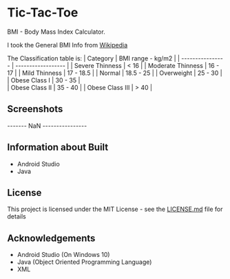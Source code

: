 # Tic-Tac-Toe
BMI - Body Mass Index Calculator.

I took the General BMI Info from <a href = "www.wikipedia.org">Wikipedia</a>

The Classification table is:
| Category          | BMI range - kg/m2  |
| ----------------  | ------------------ |
| Severe Thinness	  |  < 16              |
| Moderate Thinness |  16 - 17           |
| Mild Thinness	    |  17 - 18.5         | 
| Normal	          |  18.5 - 25         | 
| Overweight	      |  25 - 30           | 
| Obese Class I	    |  30 - 35           |   
| Obese Class II	  |  35 - 40           |
| Obese Class III	  |  > 40              | 

## Screenshots
------- NaN ----------------

## Information about Built
* Android Studio
* Java

## License
This project is licensed under the MIT License - see the [LICENSE.md](LICENSE.md) file for details

## Acknowledgements
* Android Studio (On Windows 10)
* Java (Object Oriented Programming Language)
* XML
